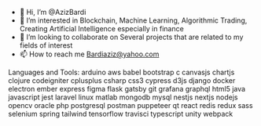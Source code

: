 - 👋 Hi, I’m @AzizBardi
- 👀 I’m interested in Blockchain, Machine Learning, Algorithmic Trading, Creating Artificial Intelligence especially in finance
- 💞️ I’m looking to collaborate on Several projects that are related to my fields of interest
- 📫 How to reach me Bardiaziz@yahoo.com  

Languages and Tools:
arduino aws babel bootstrap c canvasjs chartjs clojure codeigniter cplusplus csharp css3 cypress d3js django docker electron ember express figma flask gatsby git grafana graphql html5 java javascript jest laravel linux matlab mongodb mysql nestjs nextjs nodejs opencv oracle php postgresql postman puppeteer qt react redis redux sass selenium spring tailwind tensorflow travisci typescript unity webpack

<!---
AzizBardi/AzizBardi is a ✨ special ✨ repository because its `README.md` (this file) appears on your GitHub profile.
You can click the Preview link to take a look at your changes.
--->

